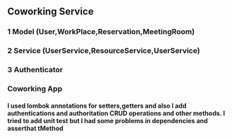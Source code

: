 ##   Coworking Service
### 1 Model  (User,WorkPlace,Reservation,MeetingRoom)
### 2 Service (UserService,ResourceService,UserService)
### 3 Authenticator
### Coworking App

#### I used lombok annotations for setters,getters and also I add authentications and authoritation CRUD operations and other methods. I tried to add unit test but I had some problems in dependencies and asserthat tMethod 



